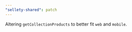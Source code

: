 ```yaml
---
"sellety-shared": patch
---
```


Altering `getCollectionProducts` to better fit `web` and `mobile`.
